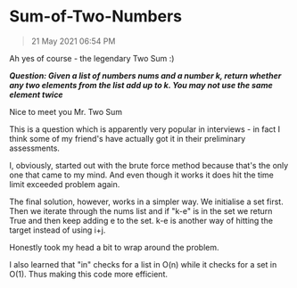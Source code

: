 # Sum-of-Two-Numbers
>21 May 2021 06:54 PM

Ah yes of course - the legendary Two Sum :)

***Question: Given a list of numbers nums and a number k, return whether any two elements from the list add up to k. You may not use the same element twice***

Nice to meet you Mr. Two Sum

This is a question which is apparently very popular in interviews - in fact I think some of my friend's have actually got it in their preliminary assessments. 

I, obviously, started out with the brute force method because that's the only one that came to my mind. And even though it works it does hit the time limit exceeded problem again. 

The final solution, however, works in a simpler way. We initialise a set first. Then we iterate through the nums list and if "k-e" is in the set we return True and then keep adding e to the set. k-e is another way of hitting the target instead of using i+j.

Honestly took my head a bit to wrap around the problem.

I also learned that "in" checks for a list in O(n) while it checks for a set in O(1). Thus making this code more efficient.
